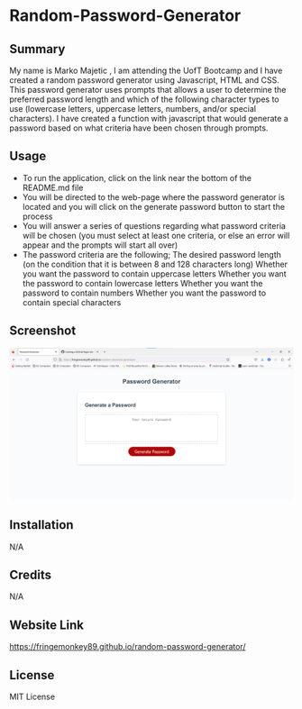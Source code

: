 # Random-Password-Generator

## Summary
 My name is Marko Majetic , I am attending the UofT Bootcamp and I have created a random password generator using Javascript, HTML and CSS. This password generator uses prompts that allows a user to determine the preferred password length and which of the following character types to use (lowercase letters, uppercase letters, numbers, and/or special characters). I have created a function with javascript that would generate a password based on what criteria have been chosen through prompts.

## Usage

 - To run the application, click on the link near the bottom of the README.md file
 - You will be directed to the web-page where the password generator is located and
   you will click on the generate password button to start the process
 - You will answer a series of questions regarding what password criteria will be
   chosen (you must select at least one criteria, or else an error will appear and
   the prompts will start all over)
 - The password criteria are the following;
     The desired password length (on the condition that it is between 8 and 128 characters long)
     Whether you want the password to contain uppercase letters
     Whether you want the password to contain lowercase letters
     Whether you want the password to contain numbers
     Whether you want the password to contain special characters
       
    
## Screenshot

![](./password-gen.png)

## Installation
   N/A

## Credits
   N/A

## Website Link
https://fringemonkey89.github.io/random-password-generator/

## License
 MIT License


